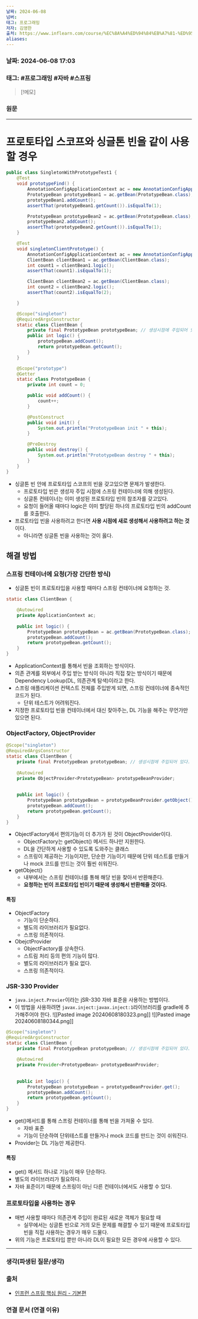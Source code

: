 ```yaml
---
날짜: 2024-06-08
넘버: 
태그: 프로그래밍
저자: 김영한
출처: https://www.inflearn.com/course/%EC%8A%A4%ED%94%84%EB%A7%81-%ED%95%B5%EC%8B%AC-%EC%9B%90%EB%A6%AC-%EA%B8%B0%EB%B3%B8%ED%8E%B8/dashboard
aliases:
---
```

### 날짜:  2024-06-08 17:03

### 태그: #프로그래밍 #자바 #스프링

>[!메모]
>

### 원문
---
# 프로토타입 스코프와 싱글톤 빈을 같이 사용할 경우
```java
public class SingletonWithPrototypeTest1 {
    @Test
    void prototypeFind() {
        AnnotationConfigApplicationContext ac = new AnnotationConfigApplicationContext(PrototypeBean.class);
        PrototypeBean prototypeBean1 = ac.getBean(PrototypeBean.class);
        prototypeBean1.addCount();
        assertThat(prototypeBean1.getCount()).isEqualTo(1);

        PrototypeBean prototypeBean2 = ac.getBean(PrototypeBean.class);
        prototypeBean2.addCount();
        assertThat(prototypeBean2.getCount()).isEqualTo(1);
    }

    @Test
    void singletonClientPrototype() {
        AnnotationConfigApplicationContext ac = new AnnotationConfigApplicationContext(ClientBean.class, PrototypeBean.class);
        ClientBean clientBean1 = ac.getBean(ClientBean.class);
        int count1 = clientBean1.logic();
        assertThat(count1).isEqualTo(1);

        ClientBean clientBean2 = ac.getBean(ClientBean.class);
        int count2 = clientBean2.logic();
        assertThat(count2).isEqualTo(2);

    }

    @Scope("singleton")
    @RequiredArgsConstructor
    static class ClientBean {
        private final PrototypeBean prototypeBean; // 생성시점에 주입되어 있다.
        public int logic() {
            prototypeBean.addCount();
            return prototypeBean.getCount();
        }
    }

    @Scope("prototype")
    @Getter
    static class PrototypeBean {
        private int count = 0;

        public void addCount() {
            count++;
        }

        @PostConstruct
        public void init() {
            System.out.println("PrototypeBean init " + this);
        }

        @PreDestroy
        public void destroy() {
            System.out.println("PrototypeBean destroy " + this);
        }
    }
}
```
- 싱글톤 빈 안에 프로토타입 스코프의 빈을 갖고있으면 문제가 발생한다.
	- 프로토타입 빈은 생성자 주입 시점에 스프링 컨테이너에 의해 생성된다.
	- 싱글톤 컨테이너는 이미 생성된 프로토타입 빈의 참조자를 갖고있다.
	- 요청이 들어올 때마다 logic은 이미 할당된 하나의 프로토타입 빈의 addCount를 호출한다.
- 프로토타입 빈을 사용하려고 한다면 **사용 시점에 새로 생성해서 사용하려고 하는 것**이다.
	- 아니라면 싱글톤 빈을 사용하는 것이 옳다.
## 해결 방법
### 스프링 컨테이너에 요청(가장 간단한 방식)
- 싱글톤 빈이 프로토타입을 사용할 때마다 스프링 컨테이너에 요청하는 것.
```java
static class ClientBean {

	@Autowired
	private ApplicationContext ac;
	
	public int logic() {
		PrototypeBean prototypeBean = ac.getBean(PrototypeBean.class);
		prototypeBean.addCount();
		return prototypeBean.getCount();
	}
}
```
- ApplicationContext를 통해서 빈을 조회하는 방식이다.
- 의존 관계를 외부에서 주입 받는 방식이 아니라 직접 찾는 방식이기 때문에 Dependency Lookup(DL, 의존관계 탐색)이라고 한다.
- 스프링 애플리케이션 컨텍스트 전체를 주입받게 되면, 스프링 컨테이너에 종속적인 코드가 된다.
	- 단위 테스트가 어려워진다.
- 지정한 프로토타입 빈을 컨테이너에서 대신 찾아주는, DL 기능을 해주는 무언가만 있으면 된다.
### ObjectFactory, ObjectProvider
```java
@Scope("singleton")  
@RequiredArgsConstructor  
static class ClientBean {  
    private final PrototypeBean prototypeBean; // 생성시점에 주입되어 있다.  
  
    @Autowired  
    private ObjectProvider<PrototypeBean> prototypeBeanProvider;  
  
  
    public int logic() {  
        PrototypeBean prototypeBean = prototypeBeanProvider.getObject();  
        prototypeBean.addCount();  
        return prototypeBean.getCount();  
    }  
}
```
- ObjectFactory에서 편의기능이 더 추가가 된 것이 ObjectProvider이다.
	- ObjectFactory는 getObject() 메서드 하나만 지원한다.
	- DL을 간단하게 사용할 수 있도록 도와주는 클래스
	- 스프링이 제공하는 기능이지만, 단순한 기능이기 때문에 단위 테스트를 만들거나 mock 코드를 만드는 것이 훨씬 쉬워진다.
- getObject()
	- 내부에서는 스프링 컨테이너를 통해 해당 빈을 찾아서 반환해준다.
	- **요청하는 빈이 프로토타입 빈이기 때문에 생성해서 반환해줄 것이다.**
#### 특징
- ObjectFactory
	- 기능이 단순하다. 
	- 별도의 라이브러리가 필요없다.
	- 스프링 의존적이다.
- ObejctProvider
	- ObjectFactory를 상속한다.
	- 스트림 처리 등의 편의 기능이 많다.
	- 별도의 라이브러리가 필요 없다.
	- 스프링 의존적이다.
### JSR-330 Provider
- `java.inject.Provier`이라는 jSR-330 자바 표준을 사용하는 방법이다.
- 이 방법을 사용하려면 `javax.inject:javax.inject:1`라이브러리를 gradle에 추가해주어야 한다.
![[Pasted image 20240608180323.png]]
![[Pasted image 20240608180344.png]]
```java
@Scope("singleton")  
@RequiredArgsConstructor  
static class ClientBean {  
    private final PrototypeBean prototypeBean; // 생성시점에 주입되어 있다.  
  
    @Autowired  
    private Provider<PrototypeBean> prototypeBeanProvider;  
  
  
    public int logic() {  
        PrototypeBean prototypeBean = prototypeBeanProvider.get();  
        prototypeBean.addCount();  
        return prototypeBean.getCount();  
    }  
}
```
- get()메서드를 통해 스프링 컨테이너를 통해 빈을 가져올 수 있다.
	- 자바 표준
	- 기능이 단순하여 단위테스트를 만들거나 mock 코드를 만드는 것이 쉬워진다.
- Provider는 DL 기능만 제공한다.
#### 특징
- get() 메서드 하나로 기능이 매우 단순하다.
- 별도의 라이브러리가 필요하다.
- 자바 표준이기 때문에 스프링이 아닌 다른 컨테이너에서도 사용할 수 있다.
### 프로토타입을 사용하는 경우
- 매번 사용할 때마다 의존관계 주입이 완료된 새로운 객체가 필요할 때
	- 실무에서는 싱글톤 빈으로 거의 모든 문제를 해결할 수 있기 때문에 프로토타입 빈을 직접 사용하는 경우가 매우 드물다.
- 위의 기능은 프로토타입 뿐만 아니라 DL이 필요한 모든 경우에 사용할 수 있다.

---
### 생각(파생된 질문/생각)

### 출처
- [인프런 스프링 핵심 원리 - 기본편](https://www.inflearn.com/course/%EC%8A%A4%ED%94%84%EB%A7%81-%ED%95%B5%EC%8B%AC-%EC%9B%90%EB%A6%AC-%EA%B8%B0%EB%B3%B8%ED%8E%B8/dashboard)

### 연결 문서 (연결 이유)
